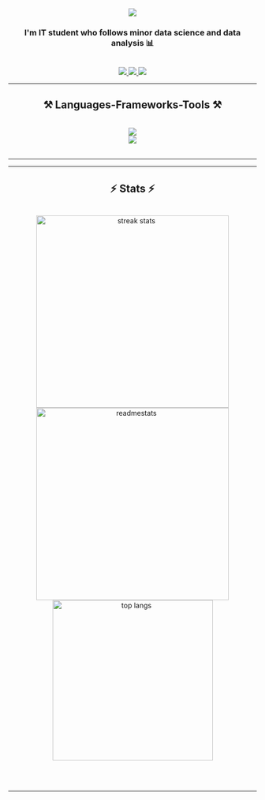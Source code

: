 <h1 align="center">
    <img src="https://readme-typing-svg.herokuapp.com/?font=Righteous&size=35&center=true&vCenter=true&width=500&height=70&duration=4000&lines=Hi+There!+👋;+I'm+StephenLao!;" />
</h1>

<h3 align="center">I'm IT student who follows minor data science and data analysis 📊</h3>

<br/>

 
<div align="center"> 
  <a href="(https://github.com/Stephenlao)">
    <img src="https://img.shields.io/badge/-@Stephenlao24-%23181717?style=for-the-badge&logo=github" />
  </a>
  <a href="https://www.facebook.com/kobebryant.6011/" target="_blank">
    <img src="https://img.shields.io/badge/-@Stephenlao-%231DA1F2?style=for-the-badge&logo=facebook&logoColor=ffffff" target="_blank" />
  </a>
  <a href="https://www.instagram.com/stephenl_24/" target="_blank">
     <img src="https://img.shields.io/badge/-@Stephenl24-%23E1306C?style=for-the-badge&logo=instagram&logoColor=ffffff" target="_blank" />
  </a>
</div>

 <hr/>
 
<h2 align="center">⚒️ Languages-Frameworks-Tools ⚒️</h2>
<br/>
<div align="center">
    <img src="https://skillicons.dev/icons?i=python,cpp,java,mysql,postgres,vscode"/><br>
    <img src="https://skillicons.dev/icons?i=html,css,javascript,github,discord,idea"/><br>
</div>

<br/>
<hr/>



<hr/>

<h2 align="center">⚡ Stats ⚡</h2>
<br>
<div align=center>
  <img width=390 src="https://github-readme-stats.vercel.app/api?username=stephenlao&count_private=true&theme=react&border_radius=10" alt="streak stats"/>
  <img width=390 src="https://github-readme-stats.vercel.app/api?username=stephenlao&count_private=true&show_icons=true&theme=react&border_radius=12" alt="readmestats" />
  <br/>
  <img width=325 align="center" src="https://github-readme-stats.vercel.app/api/top-langs/?username=stephenlao&hide=HTML&langs_count=8&layout=compact&theme=react&border_radius=10&size_weight=0.5&count_weight=0.5&exclude_repo=github-readme-stats" alt="top langs" />
</div>

<br/><br/>

<hr/>

<br/>





